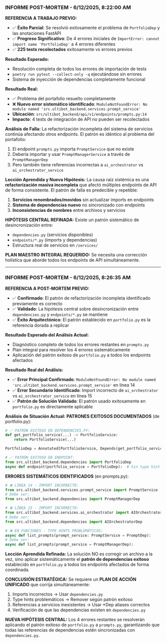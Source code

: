 ### INFORME POST-MORTEM - 6/12/2025, 8:22:00 AM

**REFERENCIA A TRABAJO PREVIO:**
* ✅ **Éxito Parcial**: Se resolvió exitosamente el problema de `PortfolioDep` y las anotaciones FastAPI
* ✅ **Progreso Significativo**: De 4 errores iniciales de `ImportError: cannot import name 'PortfolioDep'` a 4 errores diferentes
* ✅ **225 tests recolectados** exitosamente vs errores previos

**Resultado Esperado:**
* Resolución completa de todos los errores de importación de tests
* `poetry run pytest --collect-only -q` ejecutándose sin errores
* Sistema de inyección de dependencias completamente funcional

**Resultado Real:**
* ✅ Problema del portafolio resuelto completamente
* ❌ **Nuevo error sistemático identificado**: `ModuleNotFoundError: No module named 'src.ultibot_backend.services.prompt_service'`
* **Ubicación**: `src/ultibot_backend/api/v1/endpoints/prompts.py:14`
* **Impacto**: 4 tests de integración de API no pueden ser recolectados

**Análisis de Falla:**
La refactorización incompleta del sistema de servicios continúa afectando otros endpoints. El patrón es idéntico al problema del portafolio:
1. El endpoint `prompts.py` importa `PromptService` que no existe
2. Debería importar y usar `PromptManagerService` a través de `PromptManagerDep`
3. Pero también tiene referencias incorrectas a `ai_orchestrator` vs `ai_orchestrator_service`

**Lección Aprendida y Nueva Hipótesis:**
La causa raíz sistémica es una **refactorización masiva incompleta** que afectó múltiples endpoints de API de forma consistente. El patrón de falla es predecible y repetible:

1. **Servicios renombrados/movidos** sin actualizar imports en endpoints
2. **Sistema de dependencias nuevo** no sincronizado con endpoints
3. **Inconsistencias de nombres** entre archivos y servicios

**HIPÓTESIS CENTRAL REFINADA:**
Existe un patrón sistemático de desincronización entre:
- `dependencies.py` (servicios disponibles)
- `endpoints/*.py` (imports y dependencias)
- Estructura real de servicios en `/services/`

**PLAN MAESTRO INTEGRAL REQUERIDO:**
Se necesita una corrección holística que aborde todos los endpoints de API simultáneamente.

---

### INFORME POST-MORTEM - 6/12/2025, 8:26:35 AM

**REFERENCIA A POST-MORTEM PREVIO:**
* ✅ **Confirmado**: El patrón de refactorización incompleta identificado previamente es correcto
* ✅ **Validado**: La hipótesis central sobre desincronización entre `dependencies.py` y `endpoints/*.py` se mantiene
* ✅ **Éxito Arquitectónico**: El patrón establecido en `portfolio.py` es la referencia dorada a replicar

**Resultado Esperado del Análisis Actual:**
* Diagnóstico completo de todos los errores restantes en `prompts.py`
* Plan integral para resolver los 4 errores sistemáticamente
* Aplicación del patrón exitoso de `portfolio.py` a todos los endpoints afectados

**Resultado Real del Análisis:**
* ✅ **Error Principal Confirmado**: `ModuleNotFoundError: No module named 'src.ultibot_backend.services.prompt_service'` en línea 14
* ✅ **Error Secundario Identificado**: Import incorrecto de `ai_orchestrator` vs `ai_orchestrator_service` en línea 15
* ✅ **Patrón de Solución Validado**: El patrón usado exitosamente en `portfolio.py` es directamente aplicable

**Análisis de Situación Actual:**
**PATRONES EXITOSOS DOCUMENTADOS** (de portfolio.py):
```python
# ✅ PATRÓN EXITOSO EN DEPENDENCIES.PY:
def get_portfolio_service(...) -> PortfolioService:
    return PortfolioService(...)

PortfolioDep = Annotated[PortfolioService, Depends(get_portfolio_service)]

# ✅ PATRÓN EXITOSO EN ENDPOINT:
from src.ultibot_backend.dependencies import PortfolioDep
async def endpoint(portfolio_service = PortfolioDep):  # Sin type hint
```

**ERRORES SISTEMÁTICOS IDENTIFICADOS** (en prompts.py):
```python
# ❌ LÍNEA 14 - IMPORT INCORRECTO:
from src.ultibot_backend.services.prompt_service import PromptService
# Debe ser:
from src.ultibot_backend.dependencies import PromptManagerDep

# ❌ LÍNEA 15 - IMPORT INCORRECTO:
from src.ultibot_backend.services.ai_orchestrator import AIOrchestratorService
# Debe ser:
from src.ultibot_backend.dependencies import AIOrchestratorDep

# ❌ EN FUNCIONES - TYPE HINTS PROBLEMÁTICOS:
async def list_prompts(prompt_service: PromptService = PromptDep):
# Debe ser:
async def list_prompts(prompt_service = PromptManagerDep):
```

**Lección Aprendida Refinada:**
La solución NO es corregir un archivo a la vez, sino aplicar sistemáticamente el **patrón de dependencias exitoso** establecido en `portfolio.py` a todos los endpoints afectados de forma coordinada.

**CONCLUSIÓN ESTRATÉGICA:**
Se requiere un **PLAN DE ACCIÓN UNIFICADO** que corrija simultáneamente:
1. Imports incorrectos → Usar `dependencies.py` 
2. Type hints problemáticos → Remover según patrón exitoso
3. Referencias a servicios inexistentes → Usar *Dep aliases correctos
4. Verificación de que las dependencias existen en `dependencies.py`

**NUEVA HIPÓTESIS CENTRAL:**
Los 4 errores restantes se resolverán aplicando el patrón exitoso de `portfolio.py` a `prompts.py`, garantizando que todas las referencias de dependencias estén sincronizadas con `dependencies.py`.
